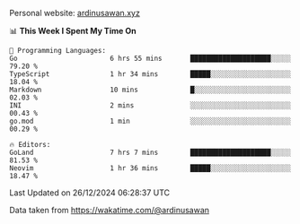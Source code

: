 Personal website: [ardinusawan.xyz](https://ardinusawan.xyz)

<!--START_SECTION:waka-->
📊 **This Week I Spent My Time On** 

```text
💬 Programming Languages: 
Go                       6 hrs 55 mins       ████████████████████░░░░░   79.20 % 
TypeScript               1 hr 34 mins        █████░░░░░░░░░░░░░░░░░░░░   18.04 % 
Markdown                 10 mins             █░░░░░░░░░░░░░░░░░░░░░░░░   02.03 % 
INI                      2 mins              ░░░░░░░░░░░░░░░░░░░░░░░░░   00.43 % 
go.mod                   1 min               ░░░░░░░░░░░░░░░░░░░░░░░░░   00.29 % 

🔥 Editors: 
GoLand                   7 hrs 7 mins        ████████████████████░░░░░   81.53 % 
Neovim                   1 hr 36 mins        █████░░░░░░░░░░░░░░░░░░░░   18.47 % 
```


 Last Updated on 26/12/2024 06:28:37 UTC
<!--END_SECTION:waka-->
Data taken from https://wakatime.com/@ardinusawan
